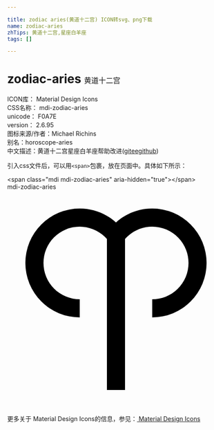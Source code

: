 ```yaml
---

title: zodiac aries(黄道十二宫) ICON转svg、png下载
name: zodiac-aries
zhTips: 黄道十二宫,星座白羊座
tags: []

---
```


# zodiac-aries  <small style="font-size: 60%;font-weight: 100">黄道十二宫</small>


<div class="detail-page">
<p>
<span>
ICON库：
<span class="badge-secondary badge">Material Design Icons</span> 
</span>
<br/>
<span>
CSS名称：
<span class="badge-secondary badge">mdi-zodiac-aries</span> 
</span>
<br/>
<span>
unicode：
<span class="badge-secondary badge">F0A7E</span> 
<copy-btn content='F0A7E' btn-title=""></copy-btn>
<copy-btn :content='String.fromCodePoint(parseInt("F0A7E", 16))' btn-title="复制U"></copy-btn>
</span>
<br/>
<span>
version：
<span class="badge-secondary badge">2.6.95</span> 
</span>
<br/>
<span>图标来源/作者：<span class="badge-light badge">Michael Richins</span></span> 
<br/>
<span>别名：<span class="badge-light badge">horoscope-aries</span></span><br/><span class="zh-detail">中文描述：<span class="badge-primary badge">黄道十二宫</span><span class="badge-primary badge">星座白羊座</span><span class="help-link"><span>帮助改进</span>(<a href="https://gitee.com/liuwave/icon-helper/edit/master/json/material/zodiac-aries.json" target="_blank" rel="noopener noreferrer">gitee</a><a href="https://github.com/liuwave/icon-helper/edit/master/json/material/zodiac-aries.json" target="_blank" rel="noopener noreferrer">github</a></span>)</span><br/>
</p>
</div>
<div class="alert alert-dark">
  <i class="mdi mdi-zodiac-aries mdi-48px"></i>
  <i class="mdi mdi-zodiac-aries mdi-36px"></i>
  <i class="mdi mdi-zodiac-aries mdi-24px"></i>
  <i class="mdi mdi-zodiac-aries mdi-18px"></i>
</div>
<div>
  <p>引入css文件后，可以用<code>&lt;span&gt;</code>包裹，放在页面中。具体如下所示：    
  </p>
  <div class="alert alert-primary" style="font-size: 14px">
    &lt;span class="mdi mdi-zodiac-aries" aria-hidden="true"&gt;&lt;/span&gt;
    <copy-btn content='<span class="mdi mdi-zodiac-aries" aria-hidden="true"></span>'></copy-btn>
  </div>
  <div class="alert alert-secondary">
    <i class="mdi mdi-zodiac-aries"
    style="font-size: 24px"
    aria-hidden="true"></i> mdi-zodiac-aries
    <copy-btn content="mdi-zodiac-aries" btn-title="复制图标名称"></copy-btn>
  </div>
</div>
<div id="svg" class="svg-wrap">
<svg xmlns="http://www.w3.org/2000/svg" viewBox="0 0 24 24"><path d="M16,2C14.95,2 13.91,2.27 13,2.81C12.64,3 12.3,3.26 12,3.54C11.7,3.26 11.36,3 11,2.81C10.09,2.27 9.05,2 8,2A6,6 0 0,0 2,8A6,6 0 0,0 8,14V12A4,4 0 0,1 4,8A4,4 0 0,1 8,4C9,4 10,4.39 10.75,5.1C10.84,5.18 10.92,5.27 11,5.36V22H13V5.36C13.08,5.27 13.16,5.18 13.25,5.1C14.85,3.58 17.38,3.64 18.91,5.25C20.43,6.85 20.36,9.38 18.76,10.9C18,11.61 17.03,12 16,12V14A6,6 0 0,0 22,8A6,6 0 0,0 16,2Z" /></svg>
</div>
<detail full-name='mdi-zodiac-aries'></detail>
    
<div><p>更多关于 Material Design Icons的信息，参见：<a target="_blank" href="https://iconhelper.cn/material.html"> Material Design Icons</a>
</p></div>
